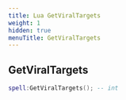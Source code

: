 ```yaml
---
title: Lua GetViralTargets
weight: 1
hidden: true
menuTitle: GetViralTargets
---
```

## GetViralTargets
```lua
spell:GetViralTargets(); -- int
```
